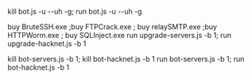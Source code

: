 kill bot.js -u --uh -g; run bot.js -u --uh -g


buy BruteSSH.exe ;buy FTPCrack.exe ; buy relaySMTP.exe ;buy HTTPWorm.exe ; buy SQLInject.exe
run upgrade-servers.js -b 1; run upgrade-hacknet.js -b 1

kill bot-servers.js -b 1; kill bot-hacknet.js -b 1
run bot-servers.js -b 1; run bot-hacknet.js -b 1
